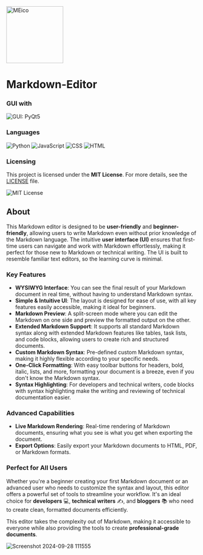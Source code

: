 <img src="https://github.com/user-attachments/assets/1538fd08-f7a8-4755-8144-7b93c2f8a158" alt="MEico" width="150"/>

# Markdown-Editor

### GUI with

![GUI: PyQt5](https://img.shields.io/badge/GUI-PyQt5-brightgreen?style=for-the-badge&logo=qt)

### Languages

![Python](https://img.shields.io/badge/Python-blue?style=for-the-badge&logo=python&logoColor=black)
![JavaScript](https://img.shields.io/badge/JavaScript-yellow?style=for-the-badge&logo=javascript&logoColor=black)
![CSS](https://img.shields.io/badge/CSS-blue?style=for-the-badge&logo=css3&logoColor=black)
![HTML](https://img.shields.io/badge/HTML-orange?style=for-the-badge&logo=html5&logoColor=black)

### Licensing

This project is licensed under the **MIT License**. For more details, see the [LICENSE](LICENSE) file.

![MIT License](https://img.shields.io/badge/License-MIT-green?style=for-the-badge)

## About
This Markdown editor is designed to be **user-friendly** and **beginner-friendly**, allowing users to write Markdown even without prior knowledge of the Markdown language. The intuitive **user interface (UI)** ensures that first-time users can navigate and work with Markdown effortlessly, making it perfect for those new to Markdown or technical writing. The UI is built to resemble familiar text editors, so the learning curve is minimal.

### Key Features

- **WYSIWYG Interface**: You can see the final result of your Markdown document in real time, without having to understand Markdown syntax.
- **Simple & Intuitive UI**: The layout is designed for ease of use, with all key features easily accessible, making it ideal for beginners.
- **Markdown Preview**: A split-screen mode where you can edit the Markdown on one side and preview the formatted output on the other.
- **Extended Markdown Support**: It supports all standard Markdown syntax along with extended Markdown features like tables, task lists, and code blocks, allowing users to create rich and structured documents.
- **Custom Markdown Syntax**: Pre-defined custom Markdown syntax, making it highly flexible according to your specific needs.
- **One-Click Formatting**: With easy toolbar buttons for headers, bold, italic, lists, and more, formatting your document is a breeze, even if you don't know the Markdown syntax.
- **Syntax Highlighting**: For developers and technical writers, code blocks with syntax highlighting make the writing and reviewing of technical documentation easier.

### Advanced Capabilities

- **Live Markdown Rendering**: Real-time rendering of Markdown documents, ensuring what you see is what you get when exporting the document.
- **Export Options**: Easily export your Markdown documents to HTML, PDF, or Markdown formats.

### Perfect for All Users

Whether you're a beginner creating your first Markdown document or an advanced user who needs to customize the syntax and layout, this editor offers a powerful set of tools to streamline your workflow. It's an ideal choice for **developers** 💻, **technical writers** ✍️, and **bloggers** 📚 who need to create clean, formatted documents efficiently.

This editor takes the complexity out of Markdown, making it accessible to everyone while also providing the tools to create **professional-grade documents**.

![Screenshot 2024-09-28 111555](https://github.com/user-attachments/assets/9a7a4af9-c06f-4662-a3a9-85d684f74bc6)

